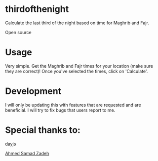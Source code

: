 # thirdofthenight
Calculate the last third of the night based on time for Maghrib and Fajr.


Open source

# Usage

Very simple. Get the Maghrib and Fajr times for your location (make sure they are correct)! Once you've selected the times, click on 'Calculate'.

# Development

I will only be updating this with features that are requested and are beneficial. I will try to fix bugs that users report to me.

# Special thanks to:

[dayjs](https://github.com/iamkun/dayjs) 

[Ahmed Samad Zadeh](https://www.linkedin.com/in/ahmedsamadzadeh/?lipi=urn%3Ali%3Apage%3Ad_flagship3_profile_view_base%3BPQs7mNVATdSBGSDm04ObYw%3D%3D)